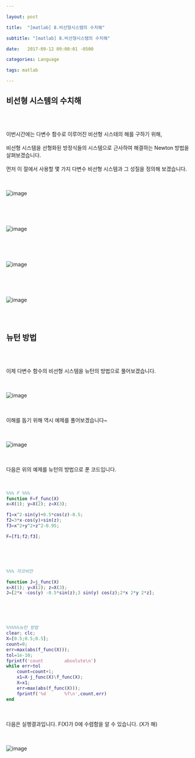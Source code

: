 ```yaml
---

layout: post

title:  "[matlab] 8.비선형시스템의 수치해"

subtitle: "[matlab] 8.비선형시스템의 수치해"

date:   2017-09-12 09:00:01 -0500

categories: Language

tags: matlab

---
```


## 비선형 시스템의 수치해

<br>
<br>

이번시간에는 다변수 함수로 이루어진 비선형 시스테의 해를 구하기 위해,
<br>
<br>
비선형 시스템을 선형화된 방정식들의 시스템으로 근사하여 해결하는 Newton 방법을 살펴보겠습니다.
<br>
<br>
먼저 이 절에서 사용할 몇 가지 다변수 비선형 시스템과 그 성질을 정의해 보겠습니다.
<br>
<br>
<br>

![image](/image/matlab_img/matlab_44.png)

<br>
<br>
<br>

![image](/image/matlab_img/matlab_45.png)

<br>
<br>
<br>

![image](/image/matlab_img/matlab_46.png)

<br>
<br>
<br>

![image](/image/matlab_img/matlab_47.png)

<br>
<br>

## 뉴턴 방법

<br>
<br>

이제 다변수 함수의 비선형 시스템을 뉴턴의 방법으로 풀어보겠습니다.
<br>
<br>
<br>

![image](/image/matlab_img/matlab_48.png)

<br>
<br>
이해를 돕기 위해 역시 예제를 풀어보겠습니다~
<br>
<br>
<br>

![image](/image/matlab_img/matlab_49.png)

<br>
<br>
다음은 위의 예제를 뉴턴의 방법으로 푼 코드입니다.
<br>
<br>
<br>

```matlab
%%% F %%%
function F=f_func(X)
x=X(1); y=X(2); z=X(3);

f1=x^2-sin(y)+0.5*cos(z)-0.5;
f2=3*x-cos(y)+sin(z);
f3=x^2+y^2+z^2-0.95;

F=[f1;f2;f3];
```

<br>
<br>
<br>

```matlab
%%% 자코비안

function J=j_func(X)
x=X(1); y=X(2); z=X(3);
J=[2*x -cos(y) -0.5*sin(z);3 sin(y) cos(z);2*x 2*y 2*z];
```

<br>
<br>
<br>

```matlab
%%%%%뉴턴 방법
clear; clc;
X=[0.5;0.5;0.5];
count=0;
err=max(abs(f_func(X)));
tol=1e-10;
fprintf('count        absolute\n')
while err>tol
    count=count+1;
    x1=X-j_func(X)\f_func(X);
    X=x1;
    err=max(abs(f_func(X)));
    fprintf('%d       %f\n',count,err)
end
```

<br>
<br>
다음은 실행결과입니다. F(X)가 0에 수렴함을 알 수 있습니다. (X가 해)
<br>
<br>
<br>

![image](/image/matlab_img/matlab_50.png)

